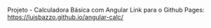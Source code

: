 Projeto - Calculadora Básica com Angular
Link para o Github Pages: https://luisbazzo.github.io/angular-calc/
